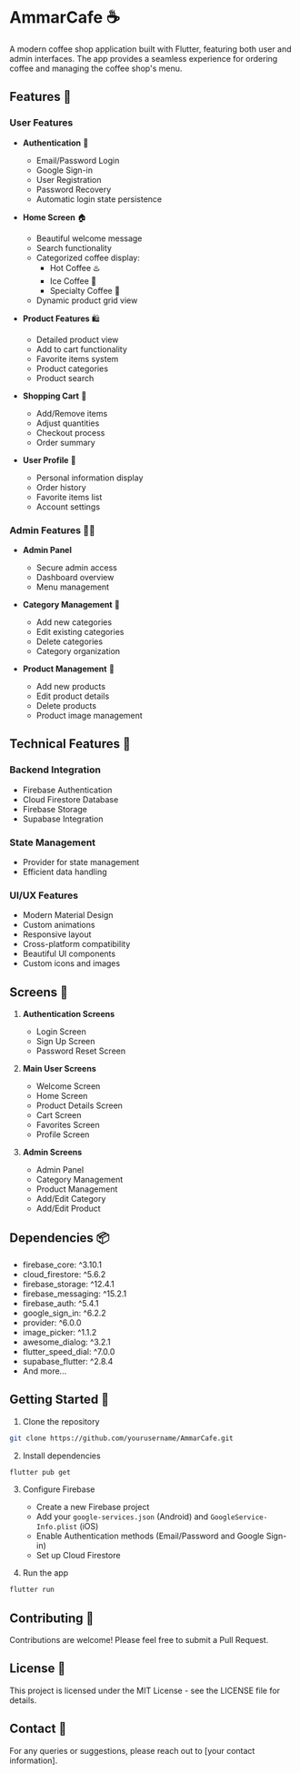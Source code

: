 # AmmarCafe ☕

A modern coffee shop application built with Flutter, featuring both user and admin interfaces. The app provides a seamless experience for ordering coffee and managing the coffee shop's menu.

## Features 🌟

### User Features
- **Authentication** 🔐
  - Email/Password Login
  - Google Sign-in
  - User Registration
  - Password Recovery
  - Automatic login state persistence

- **Home Screen** 🏠
  - Beautiful welcome message
  - Search functionality
  - Categorized coffee display:
    - Hot Coffee ♨️
    - Ice Coffee 🧊
    - Specialty Coffee 🌟
  - Dynamic product grid view

- **Product Features** 🛍️
  - Detailed product view
  - Add to cart functionality
  - Favorite items system
  - Product categories
  - Product search

- **Shopping Cart** 🛒
  - Add/Remove items
  - Adjust quantities
  - Checkout process
  - Order summary

- **User Profile** 👤
  - Personal information display
  - Order history
  - Favorite items list
  - Account settings

### Admin Features 👨‍💼
- **Admin Panel** 
  - Secure admin access
  - Dashboard overview
  - Menu management

- **Category Management** 📁
  - Add new categories
  - Edit existing categories
  - Delete categories
  - Category organization

- **Product Management** 📝
  - Add new products
  - Edit product details
  - Delete products
  - Product image management

## Technical Features 🔧

### Backend Integration
- Firebase Authentication
- Cloud Firestore Database
- Firebase Storage
- Supabase Integration

### State Management
- Provider for state management
- Efficient data handling

### UI/UX Features
- Modern Material Design
- Custom animations
- Responsive layout
- Cross-platform compatibility
- Beautiful UI components
- Custom icons and images

## Screens 📱

1. **Authentication Screens**
   - Login Screen
   - Sign Up Screen
   - Password Reset Screen

2. **Main User Screens**
   - Welcome Screen
   - Home Screen
   - Product Details Screen
   - Cart Screen
   - Favorites Screen
   - Profile Screen

3. **Admin Screens**
   - Admin Panel
   - Category Management
   - Product Management
   - Add/Edit Category
   - Add/Edit Product

## Dependencies 📦

- firebase_core: ^3.10.1
- cloud_firestore: ^5.6.2
- firebase_storage: ^12.4.1
- firebase_messaging: ^15.2.1
- firebase_auth: ^5.4.1
- google_sign_in: ^6.2.2
- provider: ^6.0.0
- image_picker: ^1.1.2
- awesome_dialog: ^3.2.1
- flutter_speed_dial: ^7.0.0
- supabase_flutter: ^2.8.4
- And more...

## Getting Started 🚀

1. Clone the repository
```bash
git clone https://github.com/yourusername/AmmarCafe.git
```

2. Install dependencies
```bash
flutter pub get
```

3. Configure Firebase
   - Create a new Firebase project
   - Add your `google-services.json` (Android) and `GoogleService-Info.plist` (iOS)
   - Enable Authentication methods (Email/Password and Google Sign-in)
   - Set up Cloud Firestore

4. Run the app
```bash
flutter run
```

## Contributing 🤝

Contributions are welcome! Please feel free to submit a Pull Request.

## License 📄

This project is licensed under the MIT License - see the LICENSE file for details.

## Contact 📧

For any queries or suggestions, please reach out to [your contact information].
